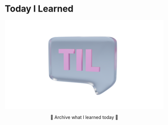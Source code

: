 # Today I Learned

<div align="center">
    <img src="README.assets/til-header.png" />
    <p>💙 Archive what I learned today 💙</p>
</div>


